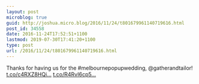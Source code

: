 ```yaml
---
layout: post
microblog: true
guid: http://joshua.micro.blog/2016/11/24/t801679961140719616.html
post_id: 34558
date: 2016-11-24T17:52:51+1100
lastmod: 2019-07-30T17:41:20+1100
type: post
url: /2016/11/24/t801679961140719616.html
---
```

Thanks for having us for the #melbournepopupwedding, @gatherandtailor! [t.co/c4RXZ8HQi...](https://t.co/c4RXZ8HQid) [t.co/R4RvI6cp5...](https://t.co/R4RvI6cp5q)
